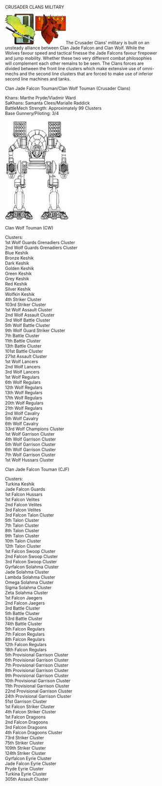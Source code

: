 CRUSADER CLANS MILITARY

![falcon](../_img/jadefalcon.jpg)![wolf](../_img/wolf.jpg)The Crusader Clans' military is built on an unsteady alliance between Clan Jade Falcon and Clan Wolf. While the Wolves favour speed and tactical finesse the Jade Falcons favour firepower and jump mobility. Whether these two very different combat philosophies will complement each other remains to be seen. The Clans forces are divided between the front line clusters which make extensive use of omni-mechs and the second line clusters that are forced to make use of inferior second line machines and tanks.

Clan Jade Falcon Touman/Clan Wolf Touman (Crusader Clans)

Khans: Marthe Pryde/Vladmir Ward
<br>SaKhans: Samanta Clees/Marialle Raddick
<br>BattleMech Strength: Approximately 99 Clusters
<br>Base Gunnery/Piloting: 3/4

![Mad Cat](../_img/madcat.jpg)

Clan Wolf Touman (CW)

Clusters:
<br>1st Wolf Guards Grenadiers Cluster
<br>2nd Wolf Guards Grenadiers Cluster
<br>Blue Keshik
<br>Bronze Keshik
<br>Dark Keshik
<br>Golden Keshik
<br>Green Keshik
<br>Grey Keshik
<br>Red Keshik
<br>Silver Keshik
<br>Wolfkin Keshik
<br>4th Striker Cluster
<br>103rd Striker Cluster 
<br>1st Wolf Assault Cluster 
<br>2nd Wolf Assault Cluster 
<br>3rd Wolf Battle Cluster 
<br>5th Wolf Battle Cluster 
<br>9th Wolf Guard Striker Cluster 
<br>7th Battle Cluster 
<br>11th Battle Cluster 
<br>13th Battle Cluster 
<br>101st Battle Cluster
<br>271st Assault Cluster 
<br>1st Wolf Lancers 
<br>2nd Wolf Lancers 
<br>3rd Wolf Lancers 
<br>1st Wolf Regulars
<br>6th Wolf Regulars
<br>12th Wolf Regulars
<br>13th Wolf Regulars
<br>17th Wolf Regulars
<br>20th Wolf Regulars
<br>21th Wolf Regulars
<br>2nd Wolf Cavalry
<br>5th Wolf Cavalry
<br>6th Wolf Cavalry
<br>33rd Wolf Champions Cluster
<br>1st Wolf Garrison Cluster
<br>4th Wolf Garrison Cluster
<br>5th Wolf Garrison Cluster
<br>6th Wolf Garrison Cluster
<br>7th Wolf Garrison Cluster
<br>1st Wolf Hussars Cluster

Clan Jade Falcon Touman (CJF)

Clusters:
<br>Turkina Keshik
<br>Jade Falcon Guards 
<br>1st Falcon Hussars 
<br>1st Falcon Velites
<br>2nd Falcon Velites 
<br>3rd Falcon Velites 
<br>3rd Falcon Talon Cluster 
<br>5th Talon Cluster 
<br>7th Talon Cluster
<br>8th Talon Cluster 
<br>9th Talon Cluster 
<br>10th Talon Cluster
<br>12th Talon Cluster 
<br>1st Falcon Swoop Cluster 
<br>2nd Falcon Swoop Cluster 
<br>3rd Falcon Swoop Cluster 
<br>Gyrfalcon Solahma Cluster 
<br>Jade Solahma Cluster 
<br>Lambda Solahma Cluster 
<br>Omega Solahma Cluster 
<br>Sigma Solahma Cluster
<br>Zeta Solahma Cluster
<br>1st Falcon Jaegers 
<br>2nd Falcon Jaegers 
<br>3rd Battle Cluster 
<br>5th Battle Cluster 
<br>53rd Battle Cluster 
<br>74th Battle Cluster 
<br>5th Falcon Regulars
<br>7th Falcon Regulars 
<br>8th Falcon Regulars 
<br>12th Falcon Regulars 
<br>18th Falcon Regulars
<br>5th Provisional Garrison Cluster
<br>6th Provisional Garrison Cluster
<br>7th Provisional Garrison Cluster
<br>8th Provisional Garrison Cluster 
<br>9th Provisional Garrison Cluster
<br>10th Provisional Garrison Cluster
<br>11th Provisional Garrison Cluster
<br>22nd Provisional Garrison Cluster
<br>24th Provisional Garrison Cluster
<br>51st Garrison Cluster
<br>1st Falcon Striker Cluster
<br>4th Falcon Striker Cluster
<br>1st Falcon Dragoons
<br>2nd Falcon Dragoons
<br>3rd Falcon Dragoons
<br>4th Falcon Dragoons Cluster 
<br>73rd Striker Cluster 
<br>75th Striker Cluster
<br>109th Striker Cluster 
<br>124th Striker Cluster
<br>Gyrfalcon Eyrie Cluster 
<br>Jade Falcon Eyrie Cluster 
<br>Pryde Eyrie Cluster 
<br>Turkina Eyrie Cluster
<br>305th Assault Cluster 



